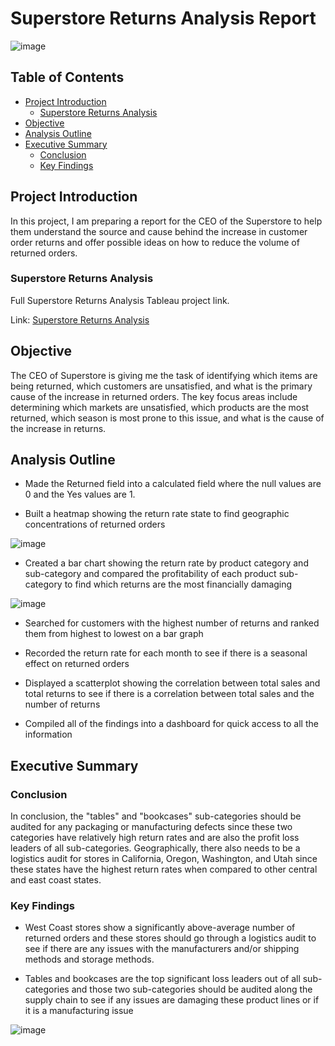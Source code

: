 # Superstore Returns Analysis Report

![image](https://github.com/jasondo-da/Superstore_Returns_Analysis/assets/138195365/a866e0ba-65fe-42d1-89f1-d11d02c1dc0e)


## Table of Contents

- [Project Introduction](#project-introduction)
    - [Superstore Returns Analysis](#superstore-returns-analysis)
- [Objective](#objective)
- [Analysis Outline](#analysis-outline)
- [Executive Summary](#executive-summary)
    - [Conclusion](#conclusion)
    - [Key Findings](#key-findings)

## Project Introduction

In this project, I am preparing a report for the CEO of the Superstore to help them understand the source and cause behind the increase in customer order returns and offer possible ideas on how to reduce the volume of returned orders.

### Superstore Returns Analysis
Full Superstore Returns Analysis Tableau project link.

Link: [Superstore Returns Analysis](https://public.tableau.com/app/profile/jason.do5779/viz/Sprint4Project_16841181812540/SuperstoreReturnAnalysisStory)

## Objective

The CEO of Superstore is giving me the task of identifying which items are being returned, which customers are unsatisfied, and what is the primary cause of the increase in returned orders. The key focus areas include determining which markets are unsatisfied, which products are the most returned, which season is most prone to this issue, and what is the cause of the increase in returns.

## Analysis Outline

- Made the Returned field into a calculated field where the null values are 0 and the Yes values are 1.

- Built a heatmap showing the return rate state to find geographic concentrations of returned orders

![image](https://github.com/jasondo-da/Superstore_Returns_Analysis/assets/138195365/d04c18b0-05df-4af6-a008-cc09a268c152)

- Created a bar chart showing the return rate by product category and sub-category and compared the profitability of each product sub-category to find which returns are the most financially damaging

![image](https://github.com/jasondo-da/Superstore_Returns_Analysis/assets/138195365/c01328f7-21bb-498f-a8e9-f5c1b664605d)

- Searched for customers with the highest number of returns and ranked them from highest to lowest on a bar graph

- Recorded the return rate for each month to see if there is a seasonal effect on returned orders

- Displayed a scatterplot showing the correlation between total sales and total returns to see if there is a correlation between total sales and the number of returns

- Compiled all of the findings into a dashboard for quick access to all the information 

## Executive Summary

### Conclusion

In conclusion, the "tables" and "bookcases" sub-categories should be audited for any packaging or manufacturing defects since these two categories have relatively high return rates and are also the profit loss leaders of all sub-categories. Geographically, there also needs to be a logistics audit for stores in California, Oregon, Washington, and Utah since these states have the highest return rates when compared to other central and east coast states. 

### Key Findings

- West Coast stores show a significantly above-average number of returned orders and these stores should go through a logistics audit to see if there are any issues with the manufacturers and/or shipping methods and storage methods. 

- Tables and bookcases are the top significant loss leaders out of all sub-categories and those two sub-categories should be audited along the supply chain to see if any issues are damaging these product lines or if it is a manufacturing issue

![image](https://github.com/jasondo-da/Superstore_Returns_Analysis/assets/138195365/7dee3b73-7e71-4d82-a66d-9494865e3360)

